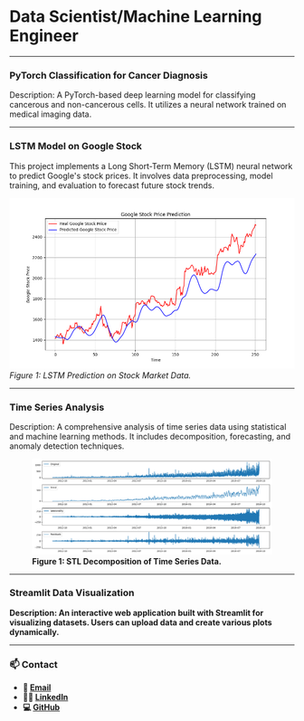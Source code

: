 # Data Scientist/Machine Learning Engineer 

---

### PyTorch Classification for Cancer Diagnosis


Description: A PyTorch-based deep learning model for classifying cancerous and non-cancerous cells. It utilizes a neural network trained on medical imaging data.

---

### LSTM Model on Google Stock
This project implements a Long Short-Term Memory (LSTM) neural network to predict Google's stock prices. It involves data preprocessing, model training, and evaluation to forecast future stock trends.

![Confusion Matrix](images/stock_price_prediction.png)
*Figure 1: LSTM Prediction on Stock Market Data.*

---

### Time Series Analysis


Description: A comprehensive analysis of time series data using statistical and machine learning methods. It includes decomposition, forecasting, and anomaly detection techniques.

<figure>
  <img src="images/stl_decomposition.png" alt="Time Series" width="500">
  <figcaption><strong>Figure 1<strong>: STL Decomposition of Time Series Data.</figcaption>
</figure>

---

### Streamlit Data Visualization

Description: An interactive web application built with Streamlit for visualizing datasets. Users can upload data and create various plots dynamically.


---

### 📫 Contact
- 📧 [Email](m.helva34@gmail.com)
- 🧑‍💼 [LinkedIn](https://www.linkedin.com/in/mehmet-helva-b2993a273/)
- 💻 [GitHub](https://github.com/mhelva)

